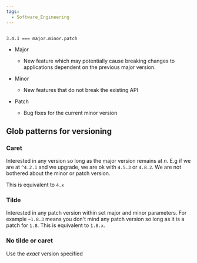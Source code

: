```yaml
---
tags:
  - Software_Engineering
---
```



````

3.4.1 === major.minor.patch

````

* Major
  
  * New feature which may potentially cause breaking changes to applications dependent on the previous major version.
* Minor
  
  * New features that do not break the existing API 
* Patch
  
  * Bug fixes for the current minor version 

## Glob patterns for versioning

### Caret

Interested in any version so long as the major version remains at $n$. E.g if we are at `^4.2.1` and we upgrade, we are ok with `4.5.3` or `4.8.2`. We are not bothered about the minor or patch version. 

This is equivalent to `4.x`

### Tilde

Interested in any patch version within set major and minor parameters. For example `~1.8.3` means you don't mind any patch version so long as it is a patch for `1.8`. This is equivalent to `1.8.x`.

### No tilde or caret

Use the *exact* version specified
